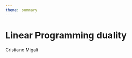 ```yaml
---
theme: summary
---
```

# Linear Programming duality

<div class="author">

Cristiano Migali

</div>

